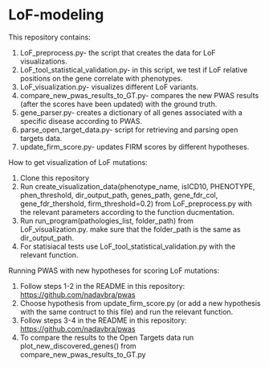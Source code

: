 # LoF-modeling
This repository contains:
1) LoF_preprocess.py- the script that creates the data for LoF visualizations.
2) LoF_tool_statistical_validation.py- in this script, we test if LoF relative positions on the gene correlate with phenotypes.
3) LoF_visualization.py- visualizes different LoF variants.
4) compare_new_pwas_results_to_GT.py- compares the new PWAS results (after the scores have been updated) with the ground truth.
5) gene_parser.py- creates a dictionary of all genes associated with a specific disease according to PWAS.
6) parse_open_target_data.py- script for retrieving and parsing open targets data.
7) update_firm_score.py- updates FIRM scores by different hypotheses. 

How to get visualization of LoF mutations:
1) Clone this repository
2) Run create_visualization_data(phenotype_name, isICD10, PHENOTYPE, phen_threshold, dir_output_path, genes_path, gene_fdr_col, gene_fdr_thershold, firm_threshold=0.2)    from LoF_preprocess.py with the relevant parameters according to the function ducmentation.
3) Run run_program(pathologies_list, folder_path) from LoF_visualization.py. make sure that the folder_path is the same as dir_output_path.
4) For statisiacal tests use LoF_tool_statistical_validation.py with the relevant function.

Running PWAS with new hypotheses for scoring LoF mutations:
1) Follow steps 1-2 in the README in this repository: https://github.com/nadavbra/pwas
2) Choose hypothesis from update_firm_score.py (or add a new hypothesis with the same contruct to this file) and run the relevant function.
3) Follow steps 3-4 in the README in this repository: https://github.com/nadavbra/pwas
4) To compare the results to the Open Targets data run plot_new_discovered_genes() from compare_new_pwas_results_to_GT.py
